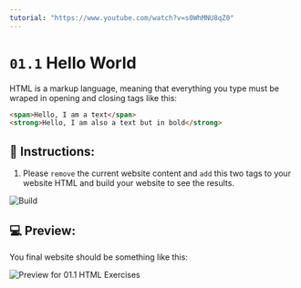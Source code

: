 ```yaml
---
tutorial: "https://www.youtube.com/watch?v=s0WhMNU8qZ0"
---
```


# `01.1` Hello World

HTML is a markup language, meaning that everything you type must be wraped in opening and closing tags like this:

```html
<span>Hello, I am a text</span>
<strong>Hello, I am also a text but in bold</strong>
```

## 📝 Instructions:

1. Please `remove` the current website content and `add` this two tags to your website HTML and build your website to see the results.

![Build](../../.learn/assets/build.png?raw=true)

## 💻 Preview:

You final website should be something like this:

![Preview for 01.1 HTML Exercises](../../.learn/assets/preview-01.1.png?raw=true)
